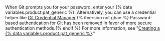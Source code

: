 When Git prompts you for your password, enter your {% data variables.product.pat_generic %}. Alternatively, you can use a credential helper like [Git Credential Manager](https://github.com/GitCredentialManager/git-credential-manager/blob/main/README.md).{% ifversion not ghae %} Password-based authentication for Git has been removed in favor of more secure authentication methods.{% endif %} For more information, see "[Creating a {% data variables.product.pat_generic %}](/github/authenticating-to-github/creating-a-personal-access-token)." 
